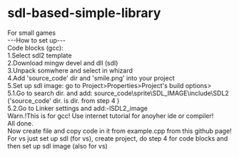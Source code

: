 # sdl-based-simple-library
For small games <br> 
---How to set up--- <br> 
Code blocks (gcc): <br> 
1.Select sdl2 template <br> 
2.Download mingw devel and dll (sdl) <br> 
3.Unpack somwhere and select in whizard <br> 
4.Add 'source_code' dir and 'smile.png' into your project <br> 
5.Set up sdl image: go to Project>Properties>Project's build options> <br> 
5.1.Go to search dir. and add: source_code\sprite\SDL_IMAGE\include\SDL2 ('source_code' dir. is dir. from step 4 ) <br> 
5.2.Go to Linker settings and add:-lSDL2_image <br>
Warn.!This is for gcc! Use internet tutorial for anoyher ide or compiler!<br>
All done. <br> 
Now create file and copy code in it from example.cpp from this github page! <br> 
For vs just set up sdl (for vs), create project, do step 4 for code blocks and then set up sdl image (also for vs) <br> 

